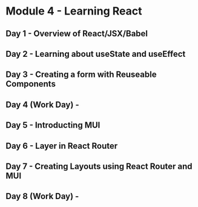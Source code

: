 # Module 4 - Learning React

## Day 1 - Overview of React/JSX/Babel

## Day 2 - Learning about useState and useEffect

## Day 3 - Creating a form with Reuseable Components

## Day 4 (Work Day) -

## Day 5 - Introducting MUI

## Day 6 - Layer in React Router

## Day 7 - Creating Layouts using React Router and MUI

## Day 8 (Work Day) -
